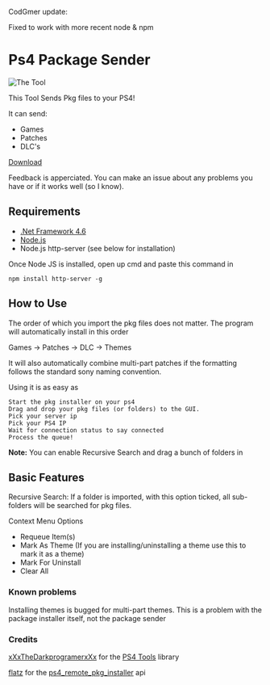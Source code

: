 CodGmer update:

Fixed to work with more recent node & npm

# Ps4 Package Sender

![The Tool](https://frostyso.github.io/imgs/pkgsender.png)

This Tool Sends Pkg files to your PS4! 

It can send:
  - Games
  - Patches
  - DLC's
  
  [Download](https://mega.nz/file/S85XxAgD#c7Ypw06k6js3hxkORWHPv9YLECAPIgVMIAfCxkFAztU)
  
  Feedback is apperciated. You can make an issue about any problems you have or if it works well (so I know).

## Requirements
- [.Net Framework 4.6](https://www.microsoft.com/en-nz/download/details.aspx?id=48130)
- [Node.js](https://nodejs.org/)
- Node.js http-server (see below for installation)

Once Node JS is installed, open up cmd and paste this command in 

`npm install http-server -g` 

## How to Use
The order of which you import the pkg files does not matter. The program will automatically install in this order 

Games -> Patches -> DLC -> Themes

It will also automatically combine multi-part patches if the formatting follows the standard sony naming convention.

Using it is as easy as
```
Start the pkg installer on your ps4
Drag and drop your pkg files (or folders) to the GUI. 
Pick your server ip
Pick your PS4 IP
Wait for connection status to say connected
Process the queue!
```
**Note:** You can enable Recursive Search and drag a bunch of folders in

## Basic Features
Recursive Search:  If a folder is imported, with this option ticked, all sub-folders will be searched for pkg files.

Context Menu Options

- Requeue Item(s)
- Mark As Theme (If you are installing/uninstalling a theme use this to mark it as a theme)
- Mark For Uninstall
- Clear All


### Known problems
Installing themes is bugged for multi-part themes. This is a problem with the package installer itself, not the package sender

### Credits
[xXxTheDarkprogramerxXx](https://github.com/xXxTheDarkprogramerxXx) for the [PS4 Tools](https://github.com/xXxTheDarkprogramerxXx/PS4_Tools) library

[flatz](https://github.com/flatz/) for the [ps4_remote_pkg_installer](https://github.com/flatz/ps4_remote_pkg_installer) api

